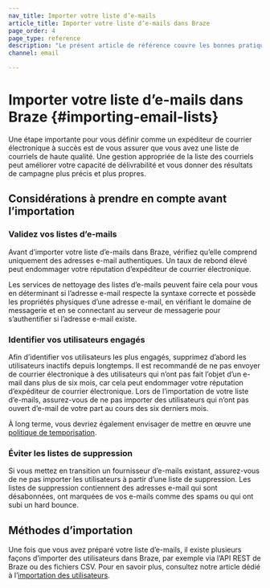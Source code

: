 ```yaml
---
nav_title: Importer votre liste d’e-mails
article_title: Importer votre liste d’e-mails dans Braze
page_order: 4
page_type: reference
description: "Le présent article de référence couvre les bonnes pratiques d’importation de votre liste d’e-mails dans Braze."
channel: email

---
```


# Importer votre liste d’e-mails dans Braze {#importing-email-lists}

Une étape importante pour vous définir comme un expéditeur de courrier électronique à succès est de vous assurer que vous avez une liste de courriels de haute qualité. Une gestion appropriée de la liste des courriels peut améliorer votre capacité de délivrabilité et vous donner des résultats de campagne plus précis et plus propres.

## Considérations à prendre en compte avant l’importation

### Validez vos listes d’e-mails

Avant d’importer votre liste d’e-mails dans Braze, vérifiez qu’elle comprend uniquement des adresses e-mail authentiques. Un taux de rebond élevé peut endommager votre réputation d’expéditeur de courrier électronique. 

Les services de nettoyage des listes d’e-mails peuvent faire cela pour vous en déterminant si l’adresse e-mail respecte la syntaxe correcte et possède les propriétés physiques d’une adresse e-mail, en vérifiant le domaine de messagerie et en se connectant au serveur de messagerie pour s’authentifier si l’adresse e-mail existe.

### Identifier vos utilisateurs engagés

Afin d’identifier vos utilisateurs les plus engagés, supprimez d’abord les utilisateurs inactifs depuis longtemps. Il est recommandé de ne pas envoyer de courrier électronique à des utilisateurs qui n’ont pas fait l’objet d’un e-mail dans plus de six mois, car cela peut endommager votre réputation d’expéditeur de courrier électronique. Lors de l’importation de votre liste d’e-mails, assurez-vous de ne pas importer des utilisateurs qui n’ont pas ouvert d’e-mail de votre part au cours des six derniers mois. 

À long terme, vous devriez également envisager de mettre en œuvre une [politique de temporisation][60].

### Éviter les listes de suppression

Si vous mettez en transition un fournisseur d’e-mails existant, assurez-vous de ne pas importer les utilisateurs à partir d’une liste de suppression. Les listes de suppression contiennent des adresses e-mail qui sont désabonnées, ont marquées de vos e-mails comme des spams ou qui ont subi un hard bounce.

## Méthodes d’importation

Une fois que vous avez préparé votre liste d’e-mails, il existe plusieurs façons d’importer des utilisateurs dans Braze, par exemple via l’API REST de Braze ou des fichiers CSV. Pour en savoir plus, consultez notre article dédié à l’[importation des utilisateurs]({{site.baseurl}}/user_guide/data_and_analytics/user_data_collection/user_import/).

[60]: {{site.baseurl}}/user_guide/message_building_by_channel/email/best_practices/sunset_policies/
